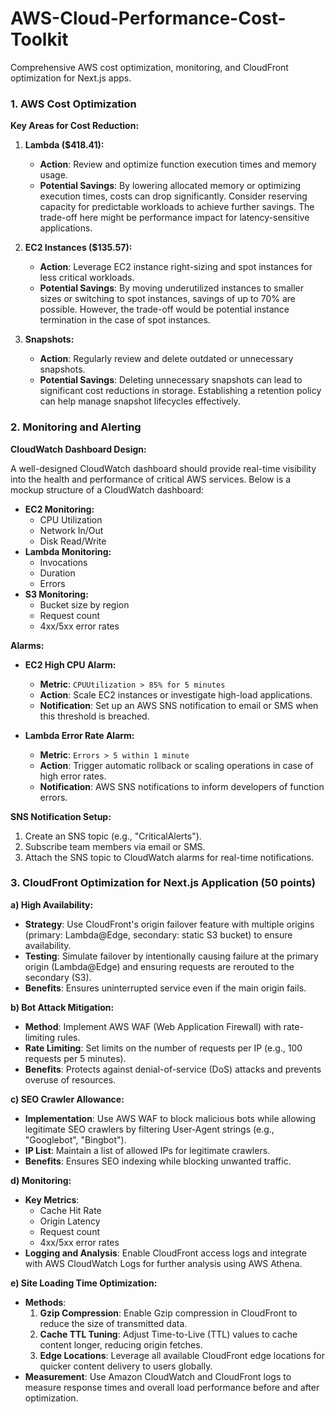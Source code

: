 # AWS-Cloud-Performance-Cost-Toolkit
Comprehensive AWS cost optimization, monitoring, and CloudFront optimization for Next.js apps.

### 1. **AWS Cost Optimization**

**Key Areas for Cost Reduction:**

1. **Lambda ($418.41):**
   - **Action**: Review and optimize function execution times and memory usage.
   - **Potential Savings**: By lowering allocated memory or optimizing execution times, costs can drop significantly. Consider reserving capacity for predictable workloads to achieve further savings. The trade-off here might be performance impact for latency-sensitive applications.

2. **EC2 Instances ($135.57):**
   - **Action**: Leverage EC2 instance right-sizing and spot instances for less critical workloads.
   - **Potential Savings**: By moving underutilized instances to smaller sizes or switching to spot instances, savings of up to 70% are possible. However, the trade-off would be potential instance termination in the case of spot instances.

3. **Snapshots:**
   - **Action**: Regularly review and delete outdated or unnecessary snapshots.
   - **Potential Savings**: Deleting unnecessary snapshots can lead to significant cost reductions in storage. Establishing a retention policy can help manage snapshot lifecycles effectively.

### 2. **Monitoring and Alerting**

**CloudWatch Dashboard Design:**

A well-designed CloudWatch dashboard should provide real-time visibility into the health and performance of critical AWS services. Below is a mockup structure of a CloudWatch dashboard:

- **EC2 Monitoring:**
  - CPU Utilization
  - Network In/Out
  - Disk Read/Write
- **Lambda Monitoring:**
  - Invocations
  - Duration
  - Errors
- **S3 Monitoring:**
  - Bucket size by region
  - Request count
  - 4xx/5xx error rates

**Alarms:**

- **EC2 High CPU Alarm:**
  - **Metric**: `CPUUtilization > 85% for 5 minutes`
  - **Action**: Scale EC2 instances or investigate high-load applications.
  - **Notification**: Set up an AWS SNS notification to email or SMS when this threshold is breached.

- **Lambda Error Rate Alarm:**
  - **Metric**: `Errors > 5 within 1 minute`
  - **Action**: Trigger automatic rollback or scaling operations in case of high error rates.
  - **Notification**: AWS SNS notifications to inform developers of function errors.

**SNS Notification Setup:**
1. Create an SNS topic (e.g., "CriticalAlerts").
2. Subscribe team members via email or SMS.
3. Attach the SNS topic to CloudWatch alarms for real-time notifications.

### 3. **CloudFront Optimization for Next.js Application (50 points)**

**a) High Availability:**
   - **Strategy**: Use CloudFront's origin failover feature with multiple origins (primary: Lambda@Edge, secondary: static S3 bucket) to ensure availability.
   - **Testing**: Simulate failover by intentionally causing failure at the primary origin (Lambda@Edge) and ensuring requests are rerouted to the secondary (S3).
   - **Benefits**: Ensures uninterrupted service even if the main origin fails.

**b) Bot Attack Mitigation:**
   - **Method**: Implement AWS WAF (Web Application Firewall) with rate-limiting rules.
   - **Rate Limiting**: Set limits on the number of requests per IP (e.g., 100 requests per 5 minutes).
   - **Benefits**: Protects against denial-of-service (DoS) attacks and prevents overuse of resources.

**c) SEO Crawler Allowance:**
   - **Implementation**: Use AWS WAF to block malicious bots while allowing legitimate SEO crawlers by filtering User-Agent strings (e.g., "Googlebot", "Bingbot").
   - **IP List**: Maintain a list of allowed IPs for legitimate crawlers.
   - **Benefits**: Ensures SEO indexing while blocking unwanted traffic.

**d) Monitoring:**
   - **Key Metrics**:
     - Cache Hit Rate
     - Origin Latency
     - Request count
     - 4xx/5xx error rates
   - **Logging and Analysis**: Enable CloudFront access logs and integrate with AWS CloudWatch Logs for further analysis using AWS Athena.

**e) Site Loading Time Optimization:**
   - **Methods**:
     1. **Gzip Compression**: Enable Gzip compression in CloudFront to reduce the size of transmitted data.
     2. **Cache TTL Tuning**: Adjust Time-to-Live (TTL) values to cache content longer, reducing origin fetches.
     3. **Edge Locations**: Leverage all available CloudFront edge locations for quicker content delivery to users globally.
   - **Measurement**: Use Amazon CloudWatch and CloudFront logs to measure response times and overall load performance before and after optimization.
